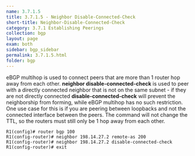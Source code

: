 ```yaml
---
name: 3.7.1.5
title: 3.7.1.5 - Neighbor Disable-Connected-Check
short-title: Neighbor-Disable-Connected-Check
category: 3.7.1 Establishing Peerings
collection: bgp
layout: page
exam: both
sidebar: bgp_sidebar
permalink: 3.7.1.5.html
folder: bgp
---
```

eBGP multihop is used to connect peers that are more than 1 router hop away from each other. **neighbor disable-connected-check** is used to peer with a directly connected neighbor that is not on the same subnet - if they are not directly connected **disable-connected-check** will prevent the neighborship from forming, while eBGP multihop has no such restriction. One use case for this is if you are peering between loopbacks and not the connected interface between the peers. The command will not change the TTL, so the routers must still only be 1 hop away from each other.
```
R1(config)# router bgp 100
R1(config-router)# neighbor 198.14.27.2 remote-as 200
R1(config-router)# neighbor 198.14.27.2 disable-connected-check
R1(config-router)# exit
```
